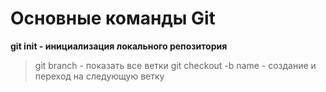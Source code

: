 # Основные команды Git
**git init - инициализация локального репозитория**
> git branch - показать все ветки
git checkout -b name - создание и переход на следующую ветку